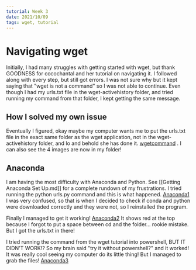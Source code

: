 ```yaml
---
tutorial: Week 3
date: 2021/10/09
tags: wget, tutorial
---
```


# Navigating wget

Initially, I had many struggles with getting started with wget, but thank GOODNESS for cocochantal and her tutorial on navigating it. I followed along with every step, but still got errors. I was not sure why but it kept saying that "wget is not a command" so I was not able to continue. 
Even though I had my urls.txt file in the wget-activehistory folder, and tried running my command from that folder, I kept getting the same message. 

## How I solved my own issue

Eventually I figured, okay maybe my computer wants me to put the urls.txt file in the exact same folder as the wget application, not in the wget-activehistory folder, and lo and behold she has done it. [wgetcommand](wgetcommand.jpg) . I can also see the 4 images are now in my folder! 


## Anaconda

I am having the most difficulty with Anaconda and Python. See [[Getting Anaconda Set Up.md]] for a complete rundown of my frustrations. I tried running the python urls.py command and this is what happened. [Anaconda1](Anaconda1.jpg)
I was very confused, so that is when I decided to check if conda and python were downloaded correctly and they were not, so I reinstalled the program.

Finally I managed to get it working! [Anaconda2](Anaconda2.jpg)
It shows red at the top because I forgot to put a space between cd and the folder... rookie mistake. But I got the urls.txt in there!

I tried running the command from the wget tutorial into powershell, BUT IT DIDN'T WORK!? 
So my brain said "try it without powershell?" and it worked! It was really cool seeing my computer do its little thing! But I managed to grab the files! [Anaconda3](Anaconda3.jpg)
